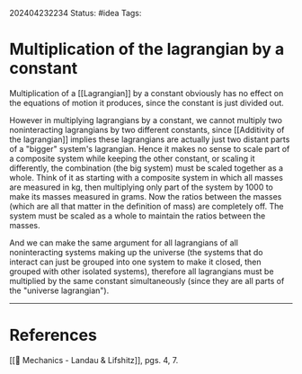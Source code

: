  202404232234
Status: #idea
Tags:

# Multiplication of the lagrangian by a constant

Multiplication of a [[Lagrangian]] by a constant obviously has no effect on the equations of motion it produces, since the constant is just divided out.

However in multiplying lagrangians by a constant, we cannot multiply two noninteracting lagrangians by two different constants, since [[Additivity of the lagrangian]] implies these lagrangians are actually just two distant parts of a "bigger" system's lagrangian. Hence it makes no sense to scale part of a composite system while keeping the other constant, or scaling it differently, the combination (the big system) must be scaled together as a whole. Think of it as starting with a composite system in which all masses are measured in kg, then multiplying only part of the system by 1000 to make its masses measured in grams. Now the ratios between the masses (which are all that matter in the definition of mass) are completely off. The system must be scaled as a whole to maintain the ratios between the masses.

And we can make the same argument for all lagrangians of all noninteracting systems making up the universe (the systems that do interact can just be grouped into one system to make it closed, then grouped with other isolated systems), therefore all lagrangians must be multiplied by the same constant simultaneously (since they are all parts of the "universe lagrangian").

___
# References
[[📕 Mechanics - Landau & Lifshitz]], pgs. 4, 7.